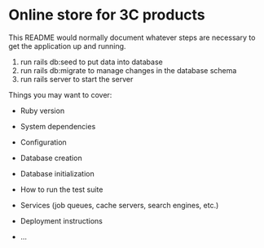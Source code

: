 # Online store for 3C products

This README would normally document whatever steps are necessary to get the
application up and running.

1. run rails db:seed to put data into database
2. run rails db:migrate to manage changes in the database schema
3. run rails server to start the server

Things you may want to cover:

- Ruby version

- System dependencies

- Configuration

- Database creation

- Database initialization

- How to run the test suite

- Services (job queues, cache servers, search engines, etc.)

- Deployment instructions

- ...
